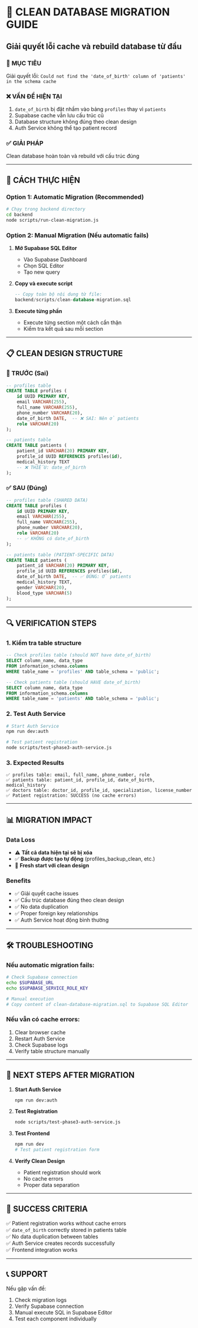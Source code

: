 # 🧹 CLEAN DATABASE MIGRATION GUIDE
## Giải quyết lỗi cache và rebuild database từ đầu

### 🎯 **MỤC TIÊU**
Giải quyết lỗi: `Could not find the 'date_of_birth' column of 'patients' in the schema cache`

### ❌ **VẤN ĐỀ HIỆN TẠI**
1. `date_of_birth` bị đặt nhầm vào bảng `profiles` thay vì `patients`
2. Supabase cache vẫn lưu cấu trúc cũ
3. Database structure không đúng theo clean design
4. Auth Service không thể tạo patient record

### ✅ **GIẢI PHÁP**
Clean database hoàn toàn và rebuild với cấu trúc đúng

---

## 🚀 **CÁCH THỰC HIỆN**

### **Option 1: Automatic Migration (Recommended)**

```bash
# Chạy trong backend directory
cd backend
node scripts/run-clean-migration.js
```

### **Option 2: Manual Migration (Nếu automatic fails)**

1. **Mở Supabase SQL Editor**
   - Vào Supabase Dashboard
   - Chọn SQL Editor
   - Tạo new query

2. **Copy và execute script**
   ```sql
   -- Copy toàn bộ nội dung từ file:
   backend/scripts/clean-database-migration.sql
   ```

3. **Execute từng phần**
   - Execute từng section một cách cẩn thận
   - Kiểm tra kết quả sau mỗi section

---

## 📋 **CLEAN DESIGN STRUCTURE**

### **🔄 TRƯỚC (Sai)**
```sql
-- profiles table
CREATE TABLE profiles (
    id UUID PRIMARY KEY,
    email VARCHAR(255),
    full_name VARCHAR(255),
    phone_number VARCHAR(20),
    date_of_birth DATE,  -- ❌ SAI: Nên ở patients
    role VARCHAR(20)
);

-- patients table  
CREATE TABLE patients (
    patient_id VARCHAR(20) PRIMARY KEY,
    profile_id UUID REFERENCES profiles(id),
    medical_history TEXT
    -- ❌ THIẾU: date_of_birth
);
```

### **✅ SAU (Đúng)**
```sql
-- profiles table (SHARED DATA)
CREATE TABLE profiles (
    id UUID PRIMARY KEY,
    email VARCHAR(255),
    full_name VARCHAR(255),
    phone_number VARCHAR(20),
    role VARCHAR(20)
    -- ✅ KHÔNG có date_of_birth
);

-- patients table (PATIENT-SPECIFIC DATA)
CREATE TABLE patients (
    patient_id VARCHAR(20) PRIMARY KEY,
    profile_id UUID REFERENCES profiles(id),
    date_of_birth DATE,  -- ✅ ĐÚNG: Ở patients
    medical_history TEXT,
    gender VARCHAR(20),
    blood_type VARCHAR(5)
);
```

---

## 🔍 **VERIFICATION STEPS**

### **1. Kiểm tra table structure**
```sql
-- Check profiles table (should NOT have date_of_birth)
SELECT column_name, data_type 
FROM information_schema.columns 
WHERE table_name = 'profiles' AND table_schema = 'public';

-- Check patients table (should HAVE date_of_birth)
SELECT column_name, data_type 
FROM information_schema.columns 
WHERE table_name = 'patients' AND table_schema = 'public';
```

### **2. Test Auth Service**
```bash
# Start Auth Service
npm run dev:auth

# Test patient registration
node scripts/test-phase3-auth-service.js
```

### **3. Expected Results**
```
✅ profiles table: email, full_name, phone_number, role
✅ patients table: patient_id, profile_id, date_of_birth, medical_history
✅ doctors table: doctor_id, profile_id, specialization, license_number
✅ Patient registration: SUCCESS (no cache errors)
```

---

## 📊 **MIGRATION IMPACT**

### **Data Loss**
- ⚠️ **Tất cả data hiện tại sẽ bị xóa**
- ✅ **Backup được tạo tự động** (profiles_backup_clean, etc.)
- 🔄 **Fresh start với clean design**

### **Benefits**
- ✅ Giải quyết cache issues
- ✅ Cấu trúc database đúng theo clean design
- ✅ No data duplication
- ✅ Proper foreign key relationships
- ✅ Auth Service hoạt động bình thường

---

## 🛠️ **TROUBLESHOOTING**

### **Nếu automatic migration fails:**
```bash
# Check Supabase connection
echo $SUPABASE_URL
echo $SUPABASE_SERVICE_ROLE_KEY

# Manual execution
# Copy content of clean-database-migration.sql to Supabase SQL Editor
```

### **Nếu vẫn có cache errors:**
1. Clear browser cache
2. Restart Auth Service
3. Check Supabase logs
4. Verify table structure manually

---

## 📝 **NEXT STEPS AFTER MIGRATION**

1. **Start Auth Service**
   ```bash
   npm run dev:auth
   ```

2. **Test Registration**
   ```bash
   node scripts/test-phase3-auth-service.js
   ```

3. **Test Frontend**
   ```bash
   npm run dev
   # Test patient registration form
   ```

4. **Verify Clean Design**
   - Patient registration should work
   - No cache errors
   - Proper data separation

---

## 🎯 **SUCCESS CRITERIA**

✅ Patient registration works without cache errors  
✅ `date_of_birth` correctly stored in patients table  
✅ No data duplication between tables  
✅ Auth Service creates records successfully  
✅ Frontend integration works  

---

## 📞 **SUPPORT**

Nếu gặp vấn đề:
1. Check migration logs
2. Verify Supabase connection
3. Manual execute SQL in Supabase Editor
4. Test each component individually

